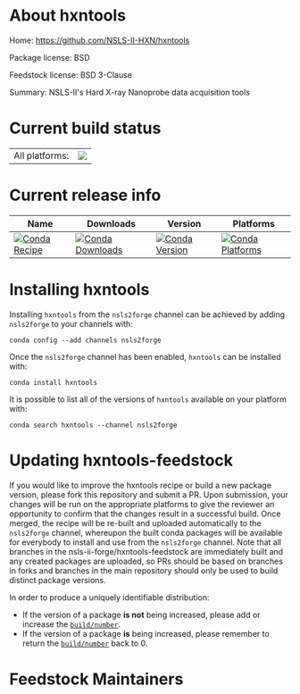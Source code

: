 About hxntools
==============

Home: https://github.com/NSLS-II-HXN/hxntools

Package license: BSD

Feedstock license: BSD 3-Clause

Summary: NSLS-II's Hard X-ray Nanoprobe data acquisition tools



Current build status
====================


<table><tr><td>All platforms:</td>
    <td>
      <a href="https://dev.azure.com/nsls2forge/nsls2forge/_build/latest?definitionId=106&branchName=master">
        <img src="https://dev.azure.com/nsls2forge/nsls2forge/_apis/build/status/hxntools-feedstock?branchName=master">
      </a>
    </td>
  </tr>
</table>

Current release info
====================

| Name | Downloads | Version | Platforms |
| --- | --- | --- | --- |
| [![Conda Recipe](https://img.shields.io/badge/recipe-hxntools-green.svg)](https://anaconda.org/nsls2forge/hxntools) | [![Conda Downloads](https://img.shields.io/conda/dn/nsls2forge/hxntools.svg)](https://anaconda.org/nsls2forge/hxntools) | [![Conda Version](https://img.shields.io/conda/vn/nsls2forge/hxntools.svg)](https://anaconda.org/nsls2forge/hxntools) | [![Conda Platforms](https://img.shields.io/conda/pn/nsls2forge/hxntools.svg)](https://anaconda.org/nsls2forge/hxntools) |

Installing hxntools
===================

Installing `hxntools` from the `nsls2forge` channel can be achieved by adding `nsls2forge` to your channels with:

```
conda config --add channels nsls2forge
```

Once the `nsls2forge` channel has been enabled, `hxntools` can be installed with:

```
conda install hxntools
```

It is possible to list all of the versions of `hxntools` available on your platform with:

```
conda search hxntools --channel nsls2forge
```




Updating hxntools-feedstock
===========================

If you would like to improve the hxntools recipe or build a new
package version, please fork this repository and submit a PR. Upon submission,
your changes will be run on the appropriate platforms to give the reviewer an
opportunity to confirm that the changes result in a successful build. Once
merged, the recipe will be re-built and uploaded automatically to the
`nsls2forge` channel, whereupon the built conda packages will be available for
everybody to install and use from the `nsls2forge` channel.
Note that all branches in the nsls-ii-forge/hxntools-feedstock are
immediately built and any created packages are uploaded, so PRs should be based
on branches in forks and branches in the main repository should only be used to
build distinct package versions.

In order to produce a uniquely identifiable distribution:
 * If the version of a package **is not** being increased, please add or increase
   the [``build/number``](https://conda.io/docs/user-guide/tasks/build-packages/define-metadata.html#build-number-and-string).
 * If the version of a package **is** being increased, please remember to return
   the [``build/number``](https://conda.io/docs/user-guide/tasks/build-packages/define-metadata.html#build-number-and-string)
   back to 0.

Feedstock Maintainers
=====================


